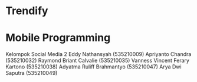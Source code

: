 # Trendify
<html>
<head>
</head>
<body>

<h1>Mobile Programming</h1>
Kelompok Social Media 2
Eddy Nathansyah (535210009)
Apriyanto Chandra (535210032)
Raymond Briant Calvalie (535210035)
Vanness Vincent Ferary Kartono (535210038)
Adyatma Ruliff Brahmantyo (535210047)
Arya Dwi Saputra (535210049)
